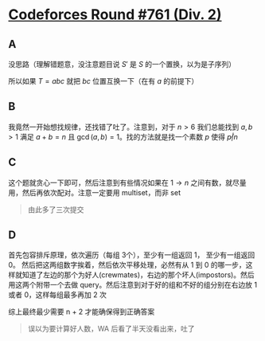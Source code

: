 # [Codeforces Round #761 (Div. 2)](https://codeforces.com/contest/1617/)

## A

没思路（理解错题意，没注意题目说 $S'$ 是 $S$ 的一个置换，以为是子序列）

所以如果 $T=abc$ 就把 $bc$ 位置互换一下（在有 $a$ 的前提下）

## B

我竟然一开始想找规律，还找错了吐了。注意到，对于  $n > 6$ 我们总能找到 $a, b > 1$ 满足 $a + b = n$ 且 $\gcd(a, b) = 1$。找的方法就是找一个素数 $p$ 使得 $p \not | n$

## C

这个题就贪心一下即可，然后注意到有些情况如果在 $1 \to n$ 之间有数，就尽量用，然后再依次配对。注意一定要用 multiset，而非 set

> 由此多了三次提交

## D

首先包容排斥原理，依次遍历（每组 3个），至少有一组返回 1， 至少有一组返回 0。
然后把这两组数字挨着，然后依次平移处理，必然有从 1 到 0 的哪一步，这样就知道了左边的那个为好人(crewmates)，右边的那个坏人(impostors)。然后用这两个附带一个去做 query。然后注意到对于好的组和不好的组分别在右边放 1 或者 0，这样每组最多再加 2 次

综上最终最少需要 n + 2 才能确保得到正确答案

> 误以为要计算好人数，WA 后看了半天没看出来，吐了
